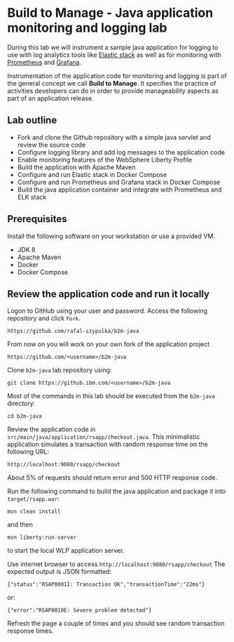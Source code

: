 # Build to Manage - Java application monitoring and logging lab

During this lab we will instrument a sample java application for logging to use with log analytics tools like [Elastic stack](http://elastic.co) as well as for monitoring with [Prometheus](https://prometheus.io) and [Grafana](https://grafana.com).

Instrumentation of the application code for monitoring and logging is part of the general concept we call **Build to Manage**. It specifies the practice of activities developers can do in order to provide manageability aspects as part of an application release.

## Lab outline

- Fork and clone the Github repository with a simple java servlet and review the source code
- Configure logging library and add log messages to the application code
- Enable monitoring features of the WebSphere Liberty Profile
- Build the application with Apache Maven
- Configure and run Elastic stack in Docker Compose
- Configure and run Prometheus and Grafana stack in Docker Compose
- Build the java application container and integrate with Prometheus and ELK stack

## Prerequisites
Install the following software on your workstation or use a provided VM.

- JDK 8
- Apache Maven
- Docker
- Docker Compose

## Review the application code and run it locally

Logon to GitHub using your user and password.
Access the following repository and click `Fork`.

```
https://github.com/rafal-szypulka/b2m-java
```

From now on you will work on your own fork of the application project

```
https://github.com/<username>/b2m-java
```

Clone `b2m-java` lab repository using:

```
git clone https://github.ibm.com/<username>/b2m-java
```

Most of the commands in this lab should be executed from the `b2m-java` directory:

```
cd b2m-java
```

Review the application code in `src/main/java/application/rsapp/checkout.java`. 
This minimalistic application simulates a transaction with random response time on the following URL:

```
http://localhost:9080/rsapp/checkout
```

About 5% of requests should return error and 500 HTTP response code.

Run the following command to build the java application and package it into `target/rsapp.war`:

```
mvn clean install
```
 and then 
``` 
mvn liberty:run-server
``` 
to start the local WLP application server.


Use internet browser to access `http://localhost:9080/rsapp/checkout`
The expected output is JSON formatted:

```
{"status":"RSAP0001I: Transaction OK","transactionTime":"22ms"}
```

or:

```
{"error":"RSAP0010E: Severe problem detected"}
```

Refresh the page a couple of times and you should see random transaction response times. 